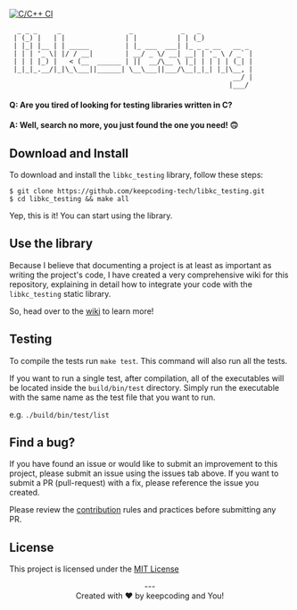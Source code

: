 [![C/C++ CI](https://github.com/Daniel-Tanase/libkc_testing/actions/workflows/c-cpp.yml/badge.svg)](https://github.com/Daniel-Tanase/libkc_testing/actions/workflows/c-cpp.yml)

```
  _ _ _     _                 _            _   _
 | (_) |   | |               | |          | | (_)
 | |_| |__ | | _____         | |_ ___  ___| |_ _ _ __   __ _
 | | | '_ \| |/ / __|        | __/ _ \/ __| __| | '_ \ / _` |
 | | | |_) |   < (__  ______ | ||  __/\__ \ |_| | | | | (_| |
 |_|_|_.__/|_|\_\___||______| \__\___||___/\__|_|_| |_|\__, |
                                                        __/ |
                                                       |___/
```

#### Q: Are you tired of looking for testing libraries written in C?
#### A: Well, search no more, you just found the one you need! 🙃


## Download and Install

To download and install the `libkc_testing` library, follow these steps:

```
$ git clone https://github.com/keepcoding-tech/libkc_testing.git
$ cd libkc_testing && make all
```

Yep, this is it! You can start using the library.

## Use the library

Because I believe that documenting a project is at least as important as writing
the project's code, I have created a very comprehensive wiki for this repository,
explaining in detail how to integrate your code with the `libkc_testing` static
library.

So, head over to the [wiki](https://github.com/keepcoding-tech/libkc_testing/wiki)
to learn more!

## Testing

To compile the tests run `make test`. This command will also run all the tests.

If you want to run a single test, after compilation, all of the executables will
be located inside the `build/bin/test` directory. Simply run the executable with
the same name as the test file that you want to run.

e.g. `./build/bin/test/list`

## Find a bug?

If you have found an issue or would like to submit an improvement to this
project, please submit an issue using the issues tab above. If you want to
submit a PR (pull-request) with a fix, please reference the issue you created.

Please review the [contribution](https://github.com/keepcoding-tech/libkc_testing/blob/master/CONTRIBUTING.md)
rules and practices before submitting any PR.

## License

This project is licensed under the [MIT License](https://github.com/keepcoding-tech/libkc_testing/blob/master/LICENSE)

<div align="center"> --- </div>
<div align="center">Created with ❤️ by keepcoding and You!</div>

